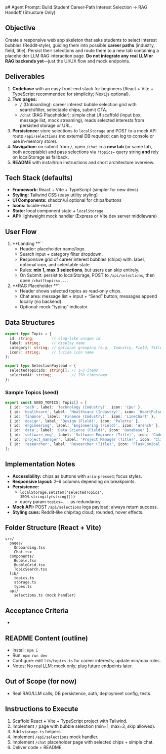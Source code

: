 a# Agent Prompt: Build Student Career‑Path Interest Selection → RAG Handoff (Structure Only)

## Objective

Create a responsive web app skeleton that asks students to select interest bubbles (Reddit‑style), guiding them into possible **career paths** (industry, field, title). Persist their selections and route them to a new tab containing a placeholder LLM RAG interaction page. **Do not integrate any real LLM or RAG backends yet**—just the UI/UX flow and mock endpoints.

## Deliverables

1. **Codebase** with an easy front‑end stack for beginners (React + Vite + TypeScript recommended for simplicity; Next.js optional).
2. **Two pages:**
   - `/` (Onboarding): career interest bubble selection grid with search/filter, selectable chips, submit CTA.
   - `/chat` (RAG Placeholder): simple chat UI scaffold (input box, message list, mock streaming), reads selected interests from persisted storage or URL.
3. **Persistence:** store selections to `localStorage` and POST to a mock API route `/api/selections` (no external DB required; can log to console or use in‑memory store).
4. **Navigation:** on submit from `/`, open `/chat` in a **new tab** (or same tab, both acceptable) and pass selections via `?topics=` query string **and** rely on localStorage as fallback.
5. **README** with install/run instructions and short architecture overview.

## Tech Stack (defaults)

- **Framework:** React + Vite + TypeScript (simpler for new devs)
- **Styling:** Tailwind CSS (easy utility styling)
- **UI Components:** shadcn/ui optional for chips/buttons
- **Icons:** lucide-react
- **State:** local component state + `localStorage`
- **API:** lightweight mock handler (Express or Vite dev server middleware)

## User Flow

1. **Landing **``
   - Header: placeholder name/logo.
   - Search input + category filter dropdown.
   - Responsive grid of career interest bubbles (chips) with: label, optional icon, and selectable state.
   - Rules: **min 1, max 3 selections**, but users can skip entirely.
   - On Submit: persist to localStorage, POST to `/api/selections`, then open `/chat?topics=...`.
2. **RAG Placeholder **``
   - Header shows selected topics as read‑only chips.
   - Chat area: message list + input + “Send” button; messages append locally (no backend).
   - Optional: mock “typing” indicator.

## Data Structures

```ts
export type Topic = {
  id: string;        // slug‑like unique id
  label: string;     // display name
  category?: string; // optional grouping (e.g., Industry, Field, Title)
  icon?: string;     // lucide icon name
};

export type SelectionPayload = {
  selectedTopicIds: string[]; // 1–3 items
  selectedAt: string;         // ISO timestamp
};
```

### Sample Topics (seed)

```ts
export const SEED_TOPICS: Topic[] = [
  { id: 'tech', label: 'Technology (Industry)', icon: 'Cpu' },
  { id: 'healthcare', label: 'Healthcare (Industry)', icon: 'HeartPulse' },
  { id: 'finance', label: 'Finance (Industry)', icon: 'LineChart' },
  { id: 'design', label: 'Design (Field)', icon: 'Palette' },
  { id: 'engineering', label: 'Engineering (Field)', icon: 'Wrench' },
  { id: 'data', label: 'Data Science (Field)', icon: 'Database' },
  { id: 'software_eng', label: 'Software Engineer (Title)', icon: 'Code2' },
  { id: 'project_manager', label: 'Project Manager (Title)', icon: 'ClipboardList' },
  { id: 'researcher', label: 'Researcher (Title)', icon: 'FlaskConical' }
];
```

## Implementation Notes

- **Accessibility:** chips as buttons with `aria-pressed`; focus styles.
- **Responsive layout:** 2–6 columns depending on breakpoints.
- **Persistence:**
  - `localStorage.setItem('selectedTopics', JSON.stringify(string[]))`
  - query param `topics=...` as redundancy.
- **Mock API:** POST `/api/selections` logs payload; always return success.
- **Styling cues:** Reddit‑like chip/tag cloud; rounded, hover effects.

## Folder Structure (React + Vite)

```
src/
  pages/
    Onboarding.tsx
    Chat.tsx
  components/
    Bubble.tsx
    BubbleGrid.tsx
    TopicSearch.tsx
  lib/
    topics.ts
    storage.ts
    types.ts
  api/
    selections.ts (mock handler)
```

## Acceptance Criteria

-

## README Content (outline)

- Install: `npm i`
- Run: `npm run dev`
- Configure: edit `lib/topics.ts` for career interests; update min/max rules.
- Notes: No real LLM; mock only; plug future endpoints later.

## Out of Scope (for now)

- Real RAG/LLM calls, DB persistence, auth, deployment config, tests.

## Instructions to Execute

1. Scaffold React + Vite + TypeScript project with Tailwind.
2. Implement `/` page with bubble selection (min=1, max=3, skip allowed).
3. Add `storage.ts` helpers.
4. Implement `/api/selections` mock handler.
5. Implement `/chat` placeholder page with selected chips + simple chat.
6. Deliver code + README.

